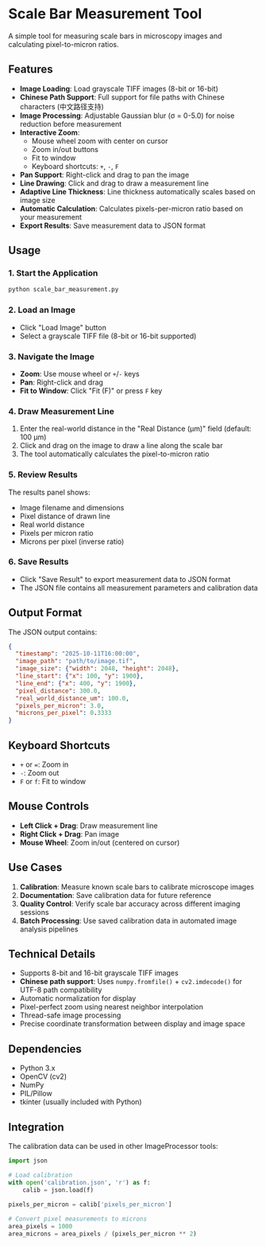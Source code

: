 # Scale Bar Measurement Tool

A simple tool for measuring scale bars in microscopy images and calculating pixel-to-micron ratios.

## Features

- **Image Loading**: Load grayscale TIFF images (8-bit or 16-bit)
- **Chinese Path Support**: Full support for file paths with Chinese characters (中文路径支持)
- **Image Processing**: Adjustable Gaussian blur (σ = 0-5.0) for noise reduction before measurement
- **Interactive Zoom**: 
  - Mouse wheel zoom with center on cursor
  - Zoom in/out buttons
  - Fit to window
  - Keyboard shortcuts: `+`, `-`, `F`
- **Pan Support**: Right-click and drag to pan the image
- **Line Drawing**: Click and drag to draw a measurement line
- **Adaptive Line Thickness**: Line thickness automatically scales based on image size
- **Automatic Calculation**: Calculates pixels-per-micron ratio based on your measurement
- **Export Results**: Save measurement data to JSON format

## Usage

### 1. Start the Application

```bash
python scale_bar_measurement.py
```

### 2. Load an Image

- Click "Load Image" button
- Select a grayscale TIFF file (8-bit or 16-bit supported)

### 3. Navigate the Image

- **Zoom**: Use mouse wheel or `+`/`-` keys
- **Pan**: Right-click and drag
- **Fit to Window**: Click "Fit (F)" or press `F` key

### 4. Draw Measurement Line

1. Enter the real-world distance in the "Real Distance (μm)" field (default: 100 μm)
2. Click and drag on the image to draw a line along the scale bar
3. The tool automatically calculates the pixel-to-micron ratio

### 5. Review Results

The results panel shows:
- Image filename and dimensions
- Pixel distance of drawn line
- Real world distance
- Pixels per micron ratio
- Microns per pixel (inverse ratio)

### 6. Save Results

- Click "Save Result" to export measurement data to JSON format
- The JSON file contains all measurement parameters and calibration data

## Output Format

The JSON output contains:

```json
{
  "timestamp": "2025-10-11T16:00:00",
  "image_path": "path/to/image.tif",
  "image_size": {"width": 2048, "height": 2048},
  "line_start": {"x": 100, "y": 1900},
  "line_end": {"x": 400, "y": 1900},
  "pixel_distance": 300.0,
  "real_world_distance_um": 100.0,
  "pixels_per_micron": 3.0,
  "microns_per_pixel": 0.3333
}
```

## Keyboard Shortcuts

- `+` or `=`: Zoom in
- `-`: Zoom out
- `F` or `f`: Fit to window

## Mouse Controls

- **Left Click + Drag**: Draw measurement line
- **Right Click + Drag**: Pan image
- **Mouse Wheel**: Zoom in/out (centered on cursor)

## Use Cases

1. **Calibration**: Measure known scale bars to calibrate microscope images
2. **Documentation**: Save calibration data for future reference
3. **Quality Control**: Verify scale bar accuracy across different imaging sessions
4. **Batch Processing**: Use saved calibration data in automated image analysis pipelines

## Technical Details

- Supports 8-bit and 16-bit grayscale TIFF images
- **Chinese path support**: Uses `numpy.fromfile()` + `cv2.imdecode()` for UTF-8 path compatibility
- Automatic normalization for display
- Pixel-perfect zoom using nearest neighbor interpolation
- Thread-safe image processing
- Precise coordinate transformation between display and image space

## Dependencies

- Python 3.x
- OpenCV (cv2)
- NumPy
- PIL/Pillow
- tkinter (usually included with Python)

## Integration

The calibration data can be used in other ImageProcessor tools:

```python
import json

# Load calibration
with open('calibration.json', 'r') as f:
    calib = json.load(f)
    
pixels_per_micron = calib['pixels_per_micron']

# Convert pixel measurements to microns
area_pixels = 1000
area_microns = area_pixels / (pixels_per_micron ** 2)
```
